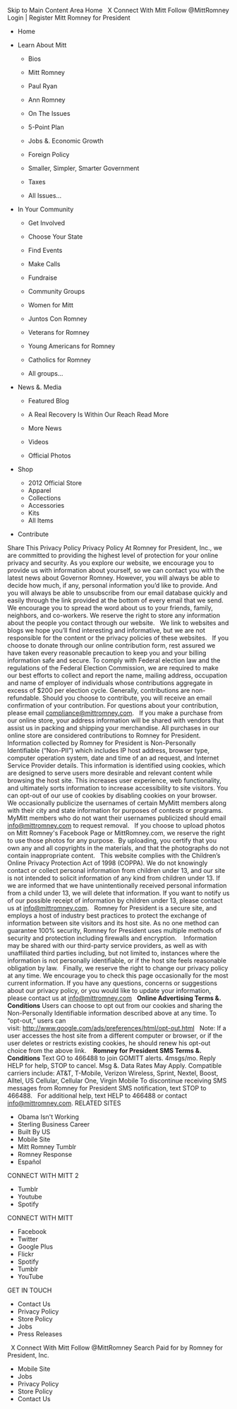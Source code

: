 Skip to Main Content Area Home   X Connect With Mitt Follow @MittRomney Login | Register Mitt Romney for President

*   Home
*   Learn About Mitt
    
    *   Bios
    *   Mitt Romney
    *   Paul Ryan
    *   Ann Romney
    
    *   On The Issues
    *   5-Point Plan
    *   Jobs &. Economic Growth
    *   Foreign Policy
    *   Smaller, Simpler, Smarter Government
    *   Taxes
    *   All Issues...
*   In Your Community
    
    *   Get Involved
    *   Choose Your State
    *   Find Events
    *   Make Calls
    *   Fundraise
    
    *   Community Groups
    *   Women for Mitt
    *   Juntos Con Romney
    *   Veterans for Romney
    *   Young Americans for Romney
    *   Catholics for Romney
    *   All groups...
*   News &. Media
    
    *   Featured Blog
    *   A Real Recovery Is Within Our Reach Read More
    *   More News
    
    *   Videos
    *   Official Photos
*   Shop
    *   2012 Official Store
    *   Apparel
    *   Collections
    *   Accessories
    *   Kits
    *   All Items
*   Contribute

Share This Privacy Policy Privacy Policy At Romney for President, Inc., we are committed to providing the highest level of protection for your online privacy and security. As you explore our website, we encourage you to provide us with information about yourself, so we can contact you with the latest news about Governor Romney. However, you will always be able to decide how much, if any, personal information you’d like to provide. And you will always be able to unsubscribe from our email database quickly and easily through the link provided at the bottom of every email that we send.   We encourage you to spread the word about us to your friends, family, neighbors, and co-workers. We reserve the right to store any information about the people you contact through our website.   We link to websites and blogs we hope you’ll find interesting and informative, but we are not responsible for the content or the privacy policies of these websites.   If you choose to donate through our online contribution form, rest assured we have taken every reasonable precaution to keep you and your billing information safe and secure. To comply with Federal election law and the regulations of the Federal Election Commission, we are required to make our best efforts to collect and report the name, mailing address, occupation and name of employer of individuals whose contributions aggregate in excess of $200 per election cycle. Generally, contributions are non-refundable. Should you choose to contribute, you will receive an email confirmation of your contribution. For questions about your contribution, please email compliance@mittromney.com.   If you make a purchase from our online store, your address information will be shared with vendors that assist us in packing and shipping your merchandise. All purchases in our online store are considered contributions to Romney for President.   Information collected by Romney for President is Non-Personally Identifiable (“Non-PII”) which includes IP host address, browser type, computer operation system, date and time of an ad request, and Internet Service Provider details. This information is identified using cookies, which are designed to serve users more desirable and relevant content while browsing the host site. This increases user experience, web functionality, and ultimately sorts information to increase accessibility to site visitors. You can opt-out of our use of cookies by disabling cookies on your browser.   We occasionally publicize the usernames of certain MyMitt members along with their city and state information for purposes of contests or programs. MyMitt members who do not want their usernames publicized should email info@mittromney.com to request removal.   If you choose to upload photos on Mitt Romney's Facebook Page or MittRomney.com, we reserve the right to use those photos for any purpose.  By uploading, you certify that you own any and all copyrights in the materials, and that the photographs do not contain inappropriate content.   This website complies with the Children’s Online Privacy Protection Act of 1998 (COPPA). We do not knowingly contact or collect personal information from children under 13, and our site is not intended to solicit information of any kind from children under 13. If we are informed that we have unintentionally received personal information from a child under 13, we will delete that information. If you want to notify us of our possible receipt of information by children under 13, please contact us at info@mittromney.com.   Romney for President is a secure site, and employs a host of industry best practices to protect the exchange of information between site visitors and its host site. As no one method can guarantee 100% security, Romney for President uses multiple methods of security and protection including firewalls and encryption.    Information may be shared with our third-party service providers, as well as with unaffiliated third parties including, but not limited to, instances where the information is not personally identifiable, or if the host site feels reasonable obligation by law.   Finally, we reserve the right to change our privacy policy at any time. We encourage you to check this page occasionally for the most current information. If you have any questions, concerns or suggestions about our privacy policy, or you would like to update your information, please contact us at info@mittromney.com   **Online Advertising Terms &. Conditions** Users can choose to opt out from our cookies and sharing the Non-Personally Identifiable information described above at any time. To “opt-out,” users can visit: http://www.google.com/ads/preferences/html/opt-out.html   Note: If a user accesses the host site from a different computer or browser, or if the user deletes or restricts existing cookies, he should renew his opt-out choice from the above link.    **Romney for President SMS Terms &. Conditions** Text GO to 466488 to join GOMITT alerts. 4msgs/mo. Reply HELP for help, STOP to cancel. Msg &. Data Rates May Apply. Compatible carriers include: AT&T, T-Mobile, Verizon Wireless, Sprint, Nextel, Boost, Alltel, US Cellular, Cellular One, Virgin Mobile To discontinue receiving SMS messages from Romney for President SMS notification, text STOP to 466488.   For additional help, text HELP to 466488 or contact info@mittromney.com. RELATED SITES

*   Obama Isn't Working
*   Sterling Business Career
*   Built By US
*   Mobile Site
*   Mitt Romney Tumblr
*   Romney Response
*   Español

CONNECT WITH MITT 2

*   Tumblr
*   Youtube
*   Spotify

CONNECT WITH MITT

*   Facebook
*   Twitter
*   Google Plus
*   Flickr
*   Spotify
*   Tumblr
*   YouTube

GET IN TOUCH

*   Contact Us
*   Privacy Policy
*   Store Policy
*   Jobs
*   Press Releases

  X Connect With Mitt Follow @MittRomney Search Paid for by Romney for President, Inc.

*   Mobile Site
*   Jobs
*   Privacy Policy
*   Store Policy
*   Contact Us